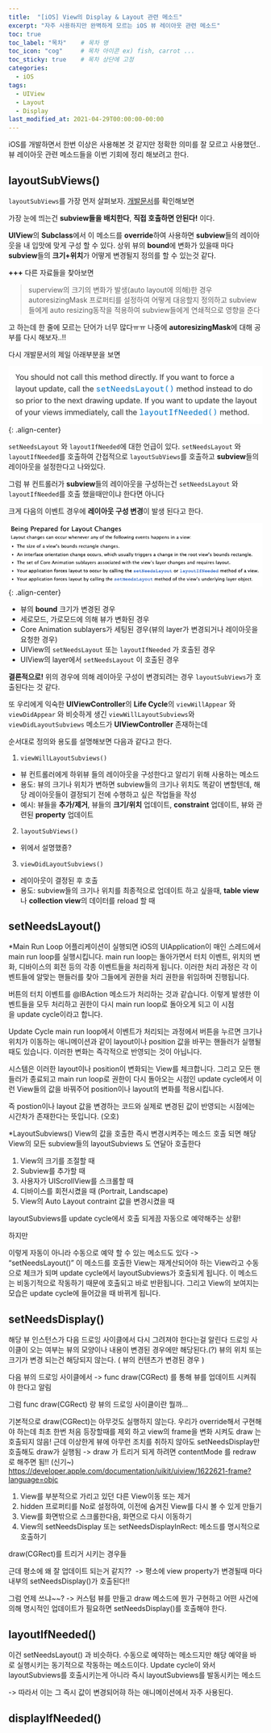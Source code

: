 ```yaml
---
title:  "[iOS] View의 Display & Layout 관련 메소드"
excerpt: "자주 사용하지만 완벽하게 모르는 iOS 뷰 레이아웃 관련 메소드"
toc: true
toc_label: "목차"    # 목차 명
toc_icon: "cog"     # 목차 아이콘 ex) fish, carrot ...
toc_sticky: true    # 목차 상단에 고정
categories:
  - iOS
tags:
  - UIView
  - Layout
  - Display
last_modified_at: 2021-04-29T00:00:00-00:00
---
```


iOS를 개발하면서 한번 이상은 사용해본 것 같지만 정확한 의미를 잘 모르고 사용했던.. 뷰 레이아웃 관련 메소드들을 이번 기회에 정리 해보려고 한다.



## layoutSubViews()

`layoutSubViews`를 가장 먼저 살펴보자. [개발문서](https://developer.apple.com/documentation/uikit/uiview/1622482-layoutsubviews)를 확인해보면

가장 눈에 띄는건 **subview들을 배치한다**, **직접 호출하면 안된다!** 이다.

**UIView**의 **Subclass**에서 이 메소드를 **override**하여 사용하면 **subview**들의 레이아웃을 내 입맛에 맞게 구성 할 수 있다. 상위 뷰의 **bound**에 변화가 있을때 마다 **subview**들의 **크기+위치**가 어떻게 변경될지 정의를 할 수 있는것 같다.

**+++** 다른 자료들을 찾아보면

> superview의 크기의 변화가 발생(auto layout에 의해)한 경우 autoresizingMask 프로퍼티를 설정하여 어떻게 대응할지 정의하고 subview들에게 auto resizing동작을 적용하여 subview들에게 연쇄적으로 영향을 준다
 
고 하는데 한 줄에 모르는 단어가 너무 많다ㅠㅠ 나중에 **autoresizingMask**에 대해 공부를 다시 해보자..!!

다시 개발문서의 제일 아래부분을 보면 

![](/assets/images/2021-04-29-post/1.png){: .align-center}

`setNeedsLayout` 와 `layoutIfNeeded`에 대한 언급이 있다.
`setNeedsLayout` 와 `layoutIfNeeded`를 호출하여 간접적으로 `layoutSubViews`를 호출하고 **subview**들의 레이아웃을 설정한다고 나와있다.



그럼 뷰 컨트롤러가 **subview**들의 레이아웃을 구성하는건 `setNeedsLayout` 와 `layoutIfNeeded`를 호출 했을때만이냐 한다면 아니다



크게 다음의 이벤트 경우에 **레이아웃 구성 변경**이 발생 된다고 한다.

![](/assets/images/2021-04-29-post/2.png){: .align-center}

- 뷰의 **bound** 크기가 변경된 경우
- 세로모드, 가로모드에 의해 뷰가 변화된 경우
- Core Animation sublayers가 세팅된 경우(뷰의 layer가 변경되거나 레이아웃을 요청한 경우)
- UIView의 `setNeedsLayout` 또는 `layoutIfNeeded` 가 호출된 경우
- UIView의 layer에서 `setNeedsLayout` 이 호출된 경우


**결론적으로!** 위의 경우에 의해 레이아웃 구성이 변경되려는 경우 `layoutSubViews`가 호출된다는 것 같다.


또 우리에게 익숙한 **UIViewController**의 **Life Cycle**의 `viewWillAppear` 와 `viewDidAppear` 와 비슷하게 생긴 `viewWillLayoutSubviews`와 `viewDidLayoutSubviews` 메소드가 **UIViewController** 존재하는데 

순서대로 정의와 용도를 설명해보면 다음과 같다고 한다.

1. `viewWillLayoutSubviews()`
  - 뷰 컨트롤러에게 하위뷰 들의 레이아웃을 구성한다고 알리기 위해 사용하는 메소드
  - 용도: 뷰의 크기나 위치가 변하면 subview들의 크기나 위치도 똑같이 변할텐데, 해당 레이아웃들이 결정되기 전에 수행하고 싶은 작업들을 작성
  - 예시: 뷰들을 **추가/제거**, 뷰들의 **크기/위치** 업데이트, **constraint** 업데이트, 뷰와 관련된 **property** 업데이트
2. `layoutSubViews()`
  - 위에서 설명했죵?
3. `viewDidLayoutSubviews()`
  - 레이아웃이 결정된 후 호출
  - 용도: subview들의 크기나 위치를 최종적으로 업데이트 하고 싶을때, **table view**나 **collection view**의 데이터를 reload 할 때


## setNeedsLayout()

*Main Run Loop
어플리케이션이 실행되면 iOS의 UIApplication이 매인 스레드에서 main run loop를 실행시킵니다. main run loop는 돌아가면서 터치 이벤트, 위치의 변화, 디바이스의 회전 등의 각종 이벤트들을 처리하게 됩니다. 이러한 처리 과정은 각 이벤트들에 알맞는 핸들러를 찾아 그들에게 권한을 처리 권한을 위임하며 진행됩니다.

버튼의 터치 이벤트를 @IBAction 메소드가 처리하는 것과 같습니다.
이렇게 발생한 이벤트들을 모두 처리하고 권한이 다시 main run loop로 돌아오게 되고 이 시점을 update cycle이라고 합니다.

Update Cycle
main run loop에서 이벤트가 처리되는 과정에서 버튼을 누르면 크기나 위치가 이동하는 애니메이션과 같이 layout이나 position 값을 바꾸는 핸들러가 실행될 때도 있습니다. 이러한 변화는 즉각적으로 반영되는 것이 아닙니다.

시스템은 이러한 layout이나 position이 변화되는 View를 체크합니다. 그리고 모든 핸들러가 종료되고 main run loop로 권한이 다시 돌아오는 시점인 update cycle에서 이런 View들의 값을 바꿔주어 position이나 layout의 변화를 적용시킵니다.

즉 postion이나 layout 값을 변경하는 코드와 실제로 변경된 값이 반영되는 시점에는 시간차가 존재한다는 뜻입니다. (오호)

*LayoutSubviews()
View의 값을 호출한 즉시 변경시켜주는 메소드
호출 되면 해당 View의 모든 subview들의 layoutSubviews 도 연달아 호출한다
1. View의 크기를 조절할 때
2. Subview를 추가할 때
3. 사용자가 UIScrollView를 스크롤할 때
4. 디바이스를 회전시켰을 때 (Portrait, Landscape)
5. View의 Auto Layout contraint 값을 변경시켰을 때

layoutSubviews를 update cycle에서 호출 되게끔 자동으로 예약해주는 상황!

하지만

이렇게 자동이 아니라 수동으로 예약 할 수 있는 메소드도 있다 -> “setNeedsLayout()”
이 메소드를 호출한 View는 재계산되어야 하는 View라고 수동으로 체크가 되며 update cycle에서 layoutSubviews가 호출되게 됩니다.
이 메소드는 비동기적으로 작동하기 때문에 호출되고 바로 반환됩니다. 그리고 View의 보여지는 모습은 update cycle에 들어갔을 때 바뀌게 됩니다.


## setNeedsDisplay()

해당 뷰 인스턴스가 다음 드로잉 사이클에서 다시 그려져야 한다는걸 알린다
드로잉 사이클이 오는 여부는 뷰의 모양이나 내용이 변경된 경우에만 해당된다.(?) 뷰의 위치 또는 크기가 변경 되는건 해당되지 않는다. ( 뷰의 컨텐츠가 변경된 경우 )

다음 뷰의 드로잉 사이클에서 -> func draw(CGRect) 를 통해 뷰를 업데이트 시켜줘야 한다고 알림

그럼 func draw(CGRect) 랑 뷰의 드로잉 사이클이란 뭘까…

기본적으로 draw(CGRect)는 아무것도 실행하지 않는다.
우리가 override해서 구현해야 하는데
최초 한번 처음 등장할때를 제외 하고 view의 frame을 변화 시켜도 draw 는 호출되지 않음!
근데 이상한게 뷰에 아무런 조치를 취하지 않아도 setNeedsDisplay만 호출해도 draw가 실행됨
-> draw 가 트리거 되게 하려면 contentMode 를 redraw로 해주면 됨!! (신기~)
https://developer.apple.com/documentation/uikit/uiview/1622621-frame?language=objc

1. View를 부분적으로 가리고 있던 다른 View이동 또는 제거
2. hidden 프로퍼티를 No로 설정하여, 이전에 숨겨진 View를 다시 볼 수 있게 만들기
3. View를 화면밖으로 스크롤한다음, 화면으로 다시 이동하기
4. View의 setNeedsDisplay 또는 setNeedsDisplayInRect: 메소드를 명시적으로 호출하기

draw(CGRect)를 트리거 시키는 경우들

근데 평소에 왜 잘 업데이트 되는거 같지?? 
-> 평소에 view property가 변경될때 마다 내부의 setNeedsDisplay()가 호출된다!!

그럼 언제 쓰냐~~?
-> 커스텀 뷰를 만들고 draw 메소드에 뭔가 구현하고 어떤 사건에 의해 명시적인 업데이트가 필요하면 setNeedsDisplay()를 호출해야 한다.


## layoutIfNeeded()
이건 setNeedsLayout() 과 비슷하다. 수동으로 예약하는 메소드지만 해당 예약을 바로 실행시키는 동기적으로 작동하는 메소드이다. Update cycle이 와서 layoutSubviews를 호출시키는게 아니라 즉시 layoutSubviews를 발동시키는 메소드

-> 따라서 이는 그 즉시 값이 변경되어햐 하는 애니메이션에서 자주 사용된다.


## displayIfNeeded()
